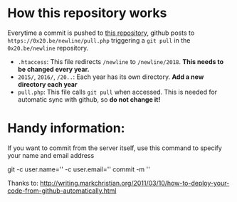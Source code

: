# How this repository works

Everytime a commit is pushed to [this repository](https://github.com/0x20/newline), github posts to `https://0x20.be/newline/pull.php` triggering a `git pull` in the `0x20.be/newline` repository.

- `.htaccess`: This file redirects `/newline` to `/newline/2018`. **This needs to be changed every year.**
- `2015/`, `2016/`, `/20..`: Each year has its own directory. **Add a new directory each year**
- `pull.php`: This file calls `git pull` when accessed. This is needed for automatic sync with github, so **do not change it!**

# Handy information:

If you want to commit from the server itself, use this command to specify your name and email address

  git -c user.name='<NAME>' -c user.email='<EMAIL>' commit -m '<TEXT>'


Thanks to: http://writing.markchristian.org/2011/03/10/how-to-deploy-your-code-from-github-automatically.html
